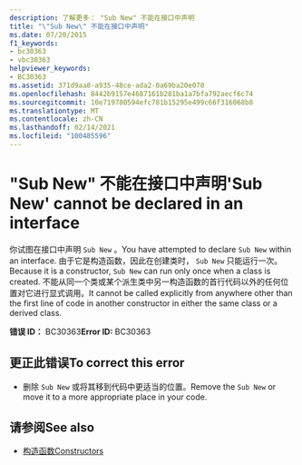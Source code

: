 ```yaml
---
description: 了解更多： "Sub New" 不能在接口中声明
title: "\"Sub New\" 不能在接口中声明"
ms.date: 07/20/2015
f1_keywords:
- bc30363
- vbc30363
helpviewer_keywords:
- BC30363
ms.assetid: 371d9aa8-a935-48ce-ada2-0a69ba20e070
ms.openlocfilehash: 8442b9157e4687161b281ba1a7bfa792aecf6c74
ms.sourcegitcommit: 10e719780594efc781b15295e499c66f316068b8
ms.translationtype: MT
ms.contentlocale: zh-CN
ms.lasthandoff: 02/14/2021
ms.locfileid: "100485596"
---
```

# <a name="sub-new-cannot-be-declared-in-an-interface"></a><span data-ttu-id="cc910-103">"Sub New" 不能在接口中声明</span><span class="sxs-lookup"><span data-stu-id="cc910-103">'Sub New' cannot be declared in an interface</span></span>

<span data-ttu-id="cc910-104">你试图在接口中声明 `Sub New` 。</span><span class="sxs-lookup"><span data-stu-id="cc910-104">You have attempted to declare `Sub New` within an interface.</span></span> <span data-ttu-id="cc910-105">由于它是构造函数，因此在创建类时， `Sub New` 只能运行一次。</span><span class="sxs-lookup"><span data-stu-id="cc910-105">Because it is a constructor, `Sub New` can run only once when a class is created.</span></span> <span data-ttu-id="cc910-106">不能从同一个类或某个派生类中另一构造函数的首行代码以外的任何位置对它进行显式调用。</span><span class="sxs-lookup"><span data-stu-id="cc910-106">It cannot be called explicitly from anywhere other than the first line of code in another constructor in either the same class or a derived class.</span></span>  
  
 <span data-ttu-id="cc910-107">**错误 ID：** BC30363</span><span class="sxs-lookup"><span data-stu-id="cc910-107">**Error ID:** BC30363</span></span>  
  
## <a name="to-correct-this-error"></a><span data-ttu-id="cc910-108">更正此错误</span><span class="sxs-lookup"><span data-stu-id="cc910-108">To correct this error</span></span>  
  
- <span data-ttu-id="cc910-109">删除 `Sub New` 或将其移到代码中更适当的位置。</span><span class="sxs-lookup"><span data-stu-id="cc910-109">Remove the `Sub New` or move it to a more appropriate place in your code.</span></span>  
  
## <a name="see-also"></a><span data-ttu-id="cc910-110">请参阅</span><span class="sxs-lookup"><span data-stu-id="cc910-110">See also</span></span>

- [<span data-ttu-id="cc910-111">构造函数</span><span class="sxs-lookup"><span data-stu-id="cc910-111">Constructors</span></span>](../programming-guide/concepts/object-oriented-programming.md#constructors)

